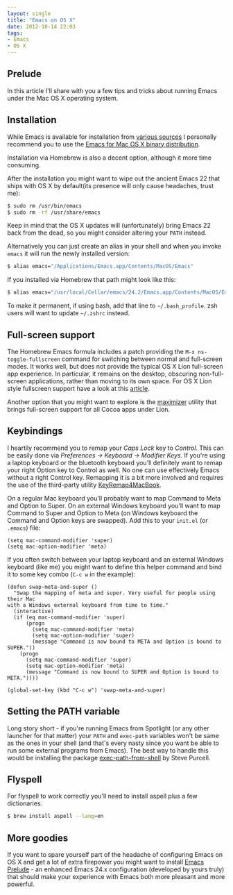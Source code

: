 ```yaml
---
layout: single
title: "Emacs on OS X"
date: 2012-10-14 22:03
tags:
- Emacs
- OS X
---
```


## Prelude

In this article I'll share with you a few tips and tricks about
running Emacs under the Mac OS X operating system.

## Installation

While Emacs is available for installation from
[various sources](http://wikemacs.org/wiki/Installing_Emacs_on_OS_X)
I personally recommend you to use the
[Emacs for Mac OS X binary distribution](http://wikemacs.org/wiki/Installing_Emacs_on_OS_X).

Installation via Homebrew is also a decent option, although it more time consuming.

After the installation you might want to wipe out the ancient Emacs 22
that ships with OS X by default(its presence will only cause headaches, trust me):

``` bash
$ sudo rm /usr/bin/emacs
$ sudo rm -rf /usr/share/emacs
```

Keep in mind that the OS X updates will (unfortunately) bring Emacs 22 back from the dead, so
you might consider altering your `PATH` instead.

Alternatively you can just create an alias in your shell and when you
invoke `emacs` it will run the newly installed version:

``` bash
$ alias emacs="/Applications/Emacs.app/Contents/MacOS/Emacs"
```

If you installed via Homebrew that path might look like this:

``` bash
$ alias emacs="/usr/local/Cellar/emacs/24.2/Emacs.app/Contents/MacOS/Emacs -nw"
```

To make it permanent, if using bash, add that line to
`~/.bash_profile`. zsh users will want to update `~/.zshrc` instead.

## Full-screen support

The Homebrew Emacs formula includes a patch providing the `M-x
ns-toggle-fullscreen` command for switching between normal and
full-screen modes. It works well, but does not provide the typical OS
X Lion full-screen app experience. In particular, it remains on the
desktop, obscuring non-full-screen applications, rather than moving to
its own space. For OS X Lion style fullscreen support have a look at
this
[article](http://sourcematters.org/2012/04/10/full-screen-emacs-24-for-os-x-lion.html).

Another option that you might want to explore is
the [maximizer](http://osxdaily.com/2011/07/22/enable-full-screen-support-all-apps-os-x-lion-maximizer/)
utility that brings full-screen support for all Cocoa apps under Lion.

## Keybindings

I heartily recommend you to remap your *Caps Lock* key to *Control*. This
can be easily done via *Preferences -> Keyboard -> Modifier Keys*. If
you're using a laptop keyboard or the bluetooth keyboard you'll
definitely want to remap your right Option key to Control as
well. No one can use effectively Emacs without a right Control
key. Remapping it is a bit more involved and requires the use of the
third-party utility
[KeyRemap4MacBook](http://pqrs.org/macosx/keyremap4macbook/).

On a regular Mac keyboard you'll probably want to map Command to Meta
and Option to Super. On an external Windows keyboard you'll want to
map Command to Super and Option to Meta (on Windows keyboard the
Command and Option keys are swapped). Add this to your `init.el` (or
`.emacs`) file:

``` elisp
(setq mac-command-modifier 'super)
(setq mac-option-modifier 'meta)
```

If you often switch between your laptop keyboard and an external
Windows keyboard (like me) you might want to define this helper
command and bind it to some key combo (`C-c w` in the example):

``` elisp
(defun swap-meta-and-super ()
  "Swap the mapping of meta and super. Very useful for people using their Mac
with a Windows external keyboard from time to time."
  (interactive)
  (if (eq mac-command-modifier 'super)
      (progn
        (setq mac-command-modifier 'meta)
        (setq mac-option-modifier 'super)
        (message "Command is now bound to META and Option is bound to SUPER."))
    (progn
      (setq mac-command-modifier 'super)
      (setq mac-option-modifier 'meta)
      (message "Command is now bound to SUPER and Option is bound to META."))))

(global-set-key (kbd "C-c w") 'swap-meta-and-super)
```

## Setting the PATH variable

Long story short - if you're running Emacs from Spotlight (or any
other launcher for that matter) your `PATH` and `exec-path` variables
won't be same as the ones in your shell (and that's every nasty since
you want be able to run some external programs from Emacs). The best
way to handle this would be installing the package
[exec-path-from-shell](https://github.com/purcell/exec-path-from-shell)
by Steve Purcell.

## Flyspell

For flyspell to work correctly you'll need to install aspell plus a few dictionaries.

``` bash
$ brew install aspell --lang=en
```

## More goodies

If you want to spare yourself part of the headache of configuring
Emacs on OS X and get a lot of extra firepower you might want to install
[Emacs Prelude](https://github.com/bbatsov/prelude) - an enhanced
Emacs 24.x configuration (developed by yours truly) that should make
your experience with Emacs both more pleasant and more powerful.
